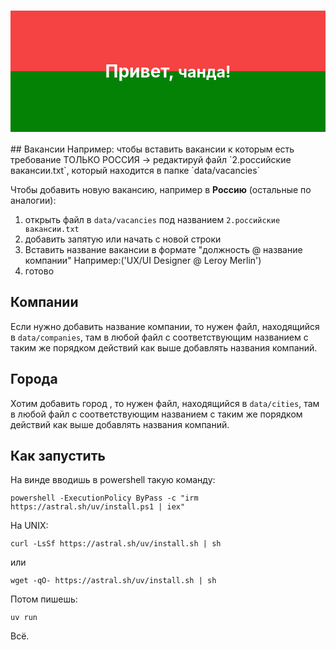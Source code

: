 <h1 style='color: white; background: linear-gradient(to bottom, #f54242 50%, #048206 50%); padding: 5rem 0; text-align: center;'>Привет, <b style='font-size: 25px; color: white;'>чанда!</b></h1>  
## Вакансии  
Например: чтобы вставить вакансии к которым есть требование ТОЛЬКО РОССИЯ -> редактируй файл `2.российские вакансии.txt`, который находится в папке `data/vacancies`  
  
Чтобы добавить новую вакансию, например в **Россию** (остальные по аналогии):    
1. открыть файл в `data/vacancies` под названием `2.российские вакансии.txt`  
2. добавить запятую  или начать с новой строки  
3. Вставить название вакансии в формате "должность @ название компании" Например:('UX/UI Designer @ Leroy Merlin')  
4. готово    
  
## Компании  
Если нужно добавить название компании, то нужен файл, находящийся в `data/companies`, там в любой файл с соответствующим названием с таким же порядком действий как выше добавлять названия компаний.  
  
  
## Города  
Хотим добавить город , то нужен файл, находящийся в `data/cities`, там в любой файл с соответствующим названием с таким же порядком действий как выше добавлять названия компаний.

## Как запустить
На винде вводишь в powershell такую команду:
```shell
powershell -ExecutionPolicy ByPass -c "irm https://astral.sh/uv/install.ps1 | iex"
```
На UNIX:
```shell
curl -LsSf https://astral.sh/uv/install.sh | sh
```
или 
```shell
wget -qO- https://astral.sh/uv/install.sh | sh
```

Потом пишешь:
```shell
uv run
```

Всё.
